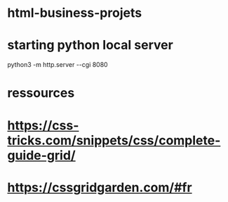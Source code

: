 # html-business-projets
# starting python local server
python3 -m http.server --cgi 8080
# ressources
# https://css-tricks.com/snippets/css/complete-guide-grid/
# https://cssgridgarden.com/#fr 
